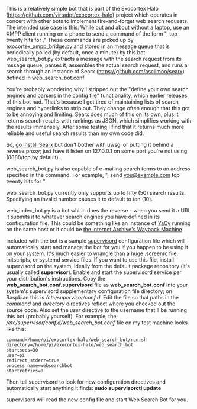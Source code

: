 This is a relatively simple bot that is part of the Exocortex Halo (https://github.com/virtadpt/exocortex-halo) project which operates in concert with other bots to implement fire-and-forget web search requests.  The intended use case is this: While out and about without a laptop, use an XMPP client running on a phone to send a command of the form "<agent>, top twenty hits for <some weird search term>."  These commands are picked up by exocortex_xmpp_bridge.py and stored in an message queue that is periodically polled (by default, once a minute) by this bot.  web_search_bot.py extracts a message with the search request from its mssage queue, parses it, assembles the actual search request, and runs a search through an instance of Searx (https://github.com/asciimoo/searx) defined in web_search_bot.conf.

You're probably wondering why I stripped out the "define your own search engines and parsers in the config file" functionality, which earlier releases of this bot had.  That's because I got tired of maintaining lists of search engines and hyperlinks to strip out.  They change often enough that this got to be annoying and limiting.  Searx does much of this on its own, plus it returns search results with rankings as JSON, which simplifies working with the results immensely.  After some testing I find that it returns much more reliable and useful search results than my own code did.

So, [go install Searx](https://asciimoo.github.io/searx/dev/install/installation.html) but don't bother with uwsgi or putting it behind a reverse proxy; just have it listen on 127.0.0.1 on some port you're not using (8888/tcp by default).

web_search_bot.py is also capable of e-mailing search terms to an address specified in the command.  For example, "<agent>, send you@example.com top twenty hits for <some weird search term>"

web_search_bot.py currently only supports up to fifty (50) search results.  Specifying an invalid number causes it to default to ten (10).

web_index_bot.py is a bot which does the reverse - when you send it a URL it submits it to whatever search engines you have defined in its configuration file.  This could be something like an instance of [YaCy](http://yacy.de/) running on the same host or it could be [the Internet Archive's Wayback Machine](https://web.archive.org/).

Included with the bot is a sample [supervisord](http://supervisord.org/) configuration file which will automatically start and manage the bot for you if you happen to be using it on your system.  It's much easier to wrangle than a huge .screenrc file, initscripts, or systemd service files.  If you want to use this file, install supervisord on the system, ideally from the default package repository (it's usually called **supervisor**).  Enable and start the supervisord service per your distribution's instructions.  Copy the **web_search_bot.conf.supervisord** file as **web_search_bot.conf** into your system's supervisord supplementary configuration file directory; on Raspbian this is */etc/supervisor/conf.d*.  Edit the file so that paths in the *command* and *directory* directives reflect where you checked out the source code.  Also set the *user* directive to the username that'll be running this bot (probably yourself).  For example, the */etc/supervisor/conf.d/web_search_bot.conf* file on my test machine looks like this:

```[program:websearchbot]
command=/home/pi/exocortex-halo/web_search_bot/run.sh
directory=/home/pi/exocortex-halo/web_search_bot
startsecs=30
user=pi
redirect_stderr=true
process_name=websearchbot
startretries=0
```

Then tell supervisord to look for new configuration directives and automatically start anything it finds: **sudo supervisorctl update**

supervisord will read the new config file and start Web Search Bot for you.
